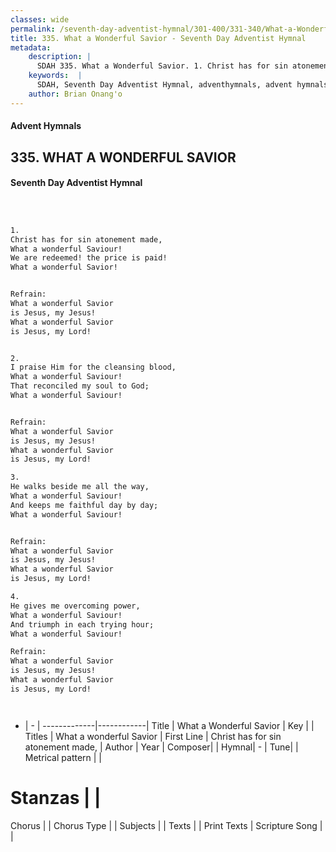 ```yaml
---
classes: wide
permalink: /seventh-day-adventist-hymnal/301-400/331-340/What-a-Wonderful-Savior/
title: 335. What a Wonderful Savior - Seventh Day Adventist Hymnal
metadata:
    description: |
      SDAH 335. What a Wonderful Savior. 1. Christ has for sin atonement made, What a wonderful Saviour! We are redeemed! the price is paid! What a wonderful Savior! 
    keywords:  |
      SDAH, Seventh Day Adventist Hymnal, adventhymnals, advent hymnals, What a Wonderful Savior, Christ has for sin atonement made, ,What a wonderful Savior
    author: Brian Onang'o
---
```


#### Advent Hymnals
## 335. WHAT A WONDERFUL SAVIOR
#### Seventh Day Adventist Hymnal

```txt



1.
Christ has for sin atonement made,
What a wonderful Saviour!
We are redeemed! the price is paid!
What a wonderful Savior!


Refrain:
What a wonderful Savior
is Jesus, my Jesus!
What a wonderful Savior
is Jesus, my Lord!


2.
I praise Him for the cleansing blood,
What a wonderful Saviour!
That reconciled my soul to God;
What a wonderful Saviour!


Refrain:
What a wonderful Savior
is Jesus, my Jesus!
What a wonderful Savior
is Jesus, my Lord!

3.
He walks beside me all the way,
What a wonderful Saviour!
And keeps me faithful day by day;
What a wonderful Saviour!


Refrain:
What a wonderful Savior
is Jesus, my Jesus!
What a wonderful Savior
is Jesus, my Lord!

4.
He gives me overcoming power,
What a wonderful Saviour!
And triumph in each trying hour;
What a wonderful Saviour!

Refrain:
What a wonderful Savior
is Jesus, my Jesus!
What a wonderful Savior
is Jesus, my Lord!




```

- |   -  |
-------------|------------|
Title | What a Wonderful Savior |
Key |  |
Titles | What a wonderful Savior |
First Line | Christ has for sin atonement made, |
Author | 
Year | 
Composer|  |
Hymnal|  - |
Tune|  |
Metrical pattern | |
# Stanzas |  |
Chorus |  |
Chorus Type |  |
Subjects |  |
Texts |  |
Print Texts | 
Scripture Song |  |
  

